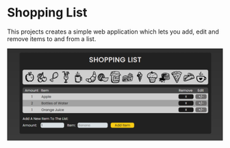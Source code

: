 # Shopping List

This projects creates a simple web application which lets you add, edit and remove items to and from a list.

![Shopping List Preview](https://github.com/StackOverflowIsBetterThanAnyAI/shopping-list/blob/master/preview.png)
